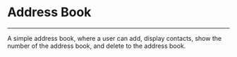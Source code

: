 # Address Book
<hr>
<p>A simple address book, where a user can add, display contacts, show the number of the address book,  and delete to the address book.</p>